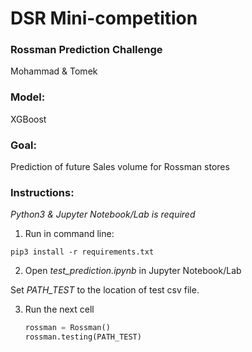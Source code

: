# DSR Mini-competition

###  Rossman Prediction Challenge

Mohammad & Tomek



### Model:

XGBoost 



### Goal:

Prediction of future Sales volume for Rossman stores



### Instructions:

*Python3 & Jupyter Notebook/Lab is required*

1. Run in command line:

`pip3 install -r requirements.txt` 

2. Open *test_prediction.ipynb* in Jupyter Notebook/Lab

Set *PATH_TEST* to the location of test csv file.

3. Run the next cell

   ```python
   rossman = Rossman()
   rossman.testing(PATH_TEST)
   ```



  